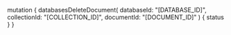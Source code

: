 mutation {
    databasesDeleteDocument(
        databaseId: "[DATABASE_ID]",
        collectionId: "[COLLECTION_ID]",
        documentId: "[DOCUMENT_ID]"
    ) {
        status
    }
}
